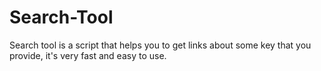 # Search-Tool
Search tool is a script that helps you to get links about some key that you provide, it's very fast and easy to use.
